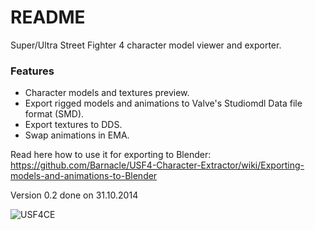 # README #

Super/Ultra Street Fighter 4 character model viewer and exporter.

### Features ###

* Character models and textures preview.
* Export rigged models and animations to Valve's Studiomdl Data file format (SMD).
* Export textures to DDS.
* Swap animations in EMA.

Read here how to use it for exporting to Blender:  
https://github.com/Barnacle/USF4-Character-Extractor/wiki/Exporting-models-and-animations-to-Blender

Version 0.2 done on 31.10.2014

![USF4CE](https://i.imgur.com/Hf0N6ux.png)

